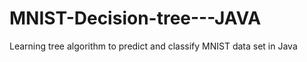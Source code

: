 # MNIST-Decision-tree---JAVA
Learning tree algorithm to predict and classify MNIST data set in Java
